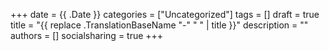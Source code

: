 +++
date = {{ .Date }}
categories = ["Uncategorized"]
tags = []
draft = true
title = "{{ replace .TranslationBaseName "-" " " | title }}"
description = ""
authors = []
socialsharing = true
+++
